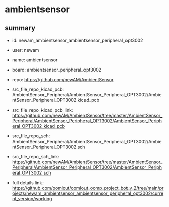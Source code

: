 # ambientsensor
 
## summary 
* id: newam_ambientsensor_ambientsensor_peripheral_opt3002
* user: newam
* name: ambientsensor
* board: ambientsensor_peripheral_opt3002
* repo: https://github.com/newAM/AmbientSensor
* src_file_repo_kicad_pcb: AmbientSensor_Peripheral/AmbientSensor_Peripheral_OPT3002/AmbientSensor_Peripheral_OPT3002.kicad_pcb
* src_file_repo_kicad_pcb_link: https://github.com/newAM/AmbientSensor/tree/master/AmbientSensor_Peripheral/AmbientSensor_Peripheral_OPT3002/AmbientSensor_Peripheral_OPT3002.kicad_pcb


* src_file_repo_sch: AmbientSensor_Peripheral/AmbientSensor_Peripheral_OPT3002/AmbientSensor_Peripheral_OPT3002.sch
* src_file_repo_sch_link: https://github.com/newAM/AmbientSensor/tree/master/AmbientSensor_Peripheral/AmbientSensor_Peripheral_OPT3002/AmbientSensor_Peripheral_OPT3002.sch
* full details link: https://github.com/oomlout/oomlout_oomp_project_bot_v_2/tree/main/projects/newam_ambientsensor_ambientsensor_peripheral_opt3002/current_version/working  







